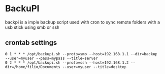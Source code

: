 # BackuPI
backpi is a imple backup script used with cron to sync remote folders with a usb stick using smb or ssh

## crontab settings
```
0 1 * * * /opt/backupi.sh --proto=smb --host=192.168.1.1 --dir=backup --user=myuser --pass=mypass --title=server
0 2 * * * /opt/backupi.sh --proto=ssh --host=192.168.1.2 --dir=/home/filio/Documents --user=myuser --title=desktop
```
